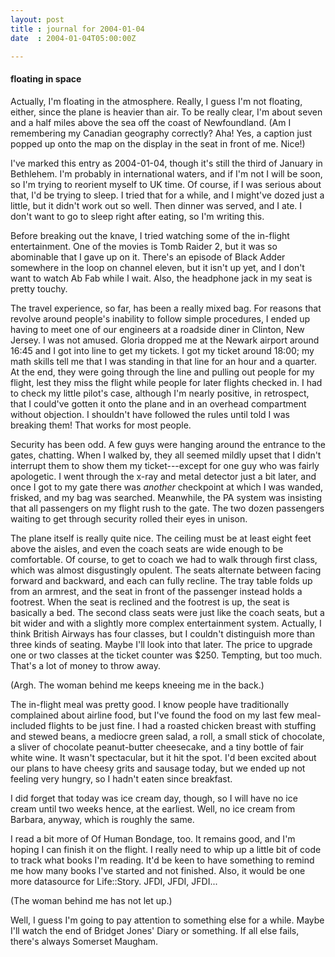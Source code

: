 ```yaml
---
layout: post
title : journal for 2004-01-04
date  : 2004-01-04T05:00:00Z

---
```

<h4>floating in space</h4>Actually, I'm floating in the atmosphere.  Really, I guess I'm not floating, either, since the plane is heavier than air.  To be really clear, I'm about seven and a half miles above the sea off the coast of Newfoundland.  (Am I remembering my Canadian geography correctly?  Aha!  Yes, a caption just popped up onto the map on the display in the seat in front of me.  Nice!)

I've marked this entry as 2004-01-04, though it's still the third of January in Bethlehem.  I'm probably in international waters, and if I'm not I will be soon, so I'm trying to reorient myself to UK time.  Of course, if I was serious about that, I'd be trying to sleep.  I tried that for a while, and I might've dozed just a little, but it didn't work out so well.  Then dinner was served, and I ate.  I don't want to go to sleep right after eating, so I'm writing this.

Before breaking out the knave, I tried watching some of the in-flight entertainment.  One of the movies is Tomb Raider 2, but it was so abominable that I gave up on it.  There's an episode of Black Adder somewhere in the loop on channel eleven, but it isn't up yet, and I don't want to watch Ab Fab while I wait.  Also, the headphone jack in my seat is pretty touchy.

The travel experience, so far, has been a really mixed bag.  For reasons that revolve around people's inability to follow simple procedures, I ended up having to meet one of our engineers at a roadside diner in Clinton, New Jersey. I was not amused.  Gloria dropped me at the Newark airport around 16:45 and I got into line to get my tickets.  I got my ticket around 18:00; my math skills tell me that I was standing in that line for an hour and a quarter.  At the end, they were going through the line and pulling out people for my flight, lest they miss the flight while people for later flights checked in.  I had to check my little pilot's case, although I'm nearly positive, in retrospect, that I could've gotten it onto the plane and in an overhead compartment without objection.  I shouldn't have followed the rules until told I was breaking them! That works for most people.

Security has been odd.  A few guys were hanging around the entrance to the gates, chatting.  When I walked by, they all seemed mildly upset that I didn't interrupt them to show them my ticket---except for one guy who was fairly apologetic.  I went through the x-ray and metal detector just a bit later, and once I got to my gate there was <em>another</em> checkpoint at which I was wanded, frisked, and my bag was searched.  Meanwhile, the PA system was  insisting that all passengers on my flight rush to the gate.  The two dozen passengers waiting to get through security rolled their eyes in unison.

The plane itself is really quite nice.  The ceiling must be at least eight feet above the aisles, and even the coach seats are wide enough to be comfortable. Of course, to get to coach we had to walk through first class, which was almost disgustingly opulent.  The seats alternate between facing forward and backward, and each can fully recline.  The tray table folds up from an armrest, and the seat in front of the passenger instead holds a footrest.  When the seat is reclined and the footrest is up, the seat is basically a bed.  The second class seats were just like the coach seats, but a bit wider and with a slightly more complex entertainment system.  Actually, I think British Airways has four classes, but I couldn't distinguish more than three kinds of seating.  Maybe I'll look into that later.  The price to upgrade one or two classes at the ticket counter was $250.  Tempting, but too much.  That's a lot of money to throw away.

(Argh.  The woman behind me keeps kneeing me in the back.)

The in-flight meal was pretty good.  I know people have traditionally complained about airline food, but I've found the food on my last few meal-included flights to be just fine.  I had a roasted chicken breast with stuffing and stewed beans, a mediocre green salad, a roll, a small stick of chocolate, a sliver of chocolate peanut-butter cheesecake, and a tiny bottle of fair white wine.  It wasn't spectacular, but it hit the spot.  I'd been excited about our plans to have cheesy grits and sausage today, but we ended up not feeling very hungry, so I hadn't eaten since breakfast.

I did forget that today was ice cream day, though, so I will have no ice cream until two weeks hence, at the earliest.  Well, no ice cream from Barbara, anyway, which is roughly the same.

I read a bit more of Of Human Bondage, too.  It remains good, and I'm hoping I can finish it on the flight.  I really need to whip up a little bit of code to track what books I'm reading.  It'd be keen to have something to remind me how many books I've started and not finished.  Also, it would be one more datasource for Life::Story.  JFDI, JFDI, JFDI...

(The woman behind me has not let up.)

Well, I guess I'm going to pay attention to something else for a while.  Maybe I'll watch the end of Bridget Jones' Diary or something.  If all else fails, there's always Somerset Maugham.

